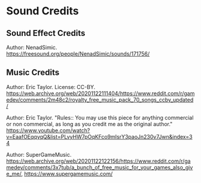 # Sound Credits

## Sound Effect Credits

Author: NenadSimic. https://freesound.org/people/NenadSimic/sounds/171756/

## Music Credits

Author: Eric Taylor. License: CC-BY. https://web.archive.org/web/20201122111404/https://www.reddit.com/r/gamedev/comments/2m48c2/royalty_free_music_pack_70_songs_ccby_updated/


Author: Eric Taylor. "Rules:: You may use this piece for anything commercial or non commercial, as long as you credit me as the original author." https://www.youtube.com/watch?v=EaafOEqqyqQ&list=PLvyHW7pOqKFco9mIsrY3paoJn230v7Jwn&index=34

Author: SuperGameMusic. https://web.archive.org/web/20201122122156/https://www.reddit.com/r/gamedev/comments/3x7tub/a_bunch_of_free_music_for_your_games_also_give_me/, https://www.supergamemusic.com/

